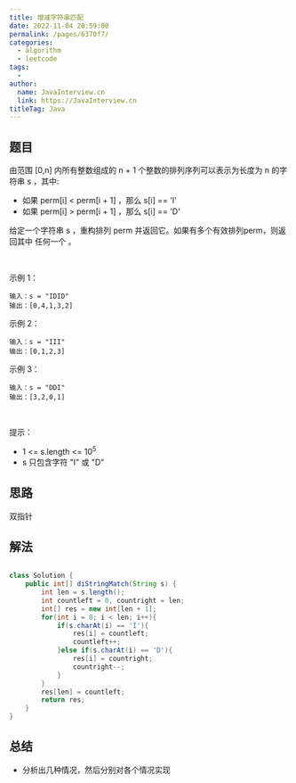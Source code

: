 ```yaml
---
title: 增减字符串匹配
date: 2022-11-04 20:59:00
permalink: /pages/6370f7/
categories:
  - algorithm
  - leetcode
tags:
  - 
author: 
  name: JavaInterview.cn
  link: https://JavaInterview.cn
titleTag: Java
---
```


## 题目

由范围 [0,n] 内所有整数组成的 n + 1 个整数的排列序列可以表示为长度为 n 的字符串 s ，其中:

- 如果 perm[i] < perm[i + 1] ，那么 s[i] == 'I' 
- 如果 perm[i] > perm[i + 1] ，那么 s[i] == 'D' 

给定一个字符串 s ，重构排列 perm 并返回它。如果有多个有效排列perm，则返回其中 任何一个 。

 

示例 1：

    输入：s = "IDID"
    输出：[0,4,1,3,2]
示例 2：

    输入：s = "III"
    输出：[0,1,2,3]
示例 3：

    输入：s = "DDI"
    输出：[3,2,0,1]
 

提示：

- 1 <= s.length <= 10<sup>5</sup>
- s 只包含字符 "I" 或 "D"


## 思路

双指针

## 解法
```java

class Solution {
    public int[] diStringMatch(String s) {
        int len = s.length();
        int countleft = 0, countright = len;
        int[] res = new int[len + 1];
        for(int i = 0; i < len; i++){
            if(s.charAt(i) == 'I'){
                res[i] = countleft;
                countleft++;
            }else if(s.charAt(i) == 'D'){
                res[i] = countright;
                countright--;
            }
        }
        res[len] = countleft;
        return res;
    }
}
```

## 总结

- 分析出几种情况，然后分别对各个情况实现 
